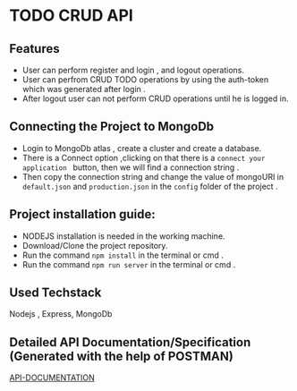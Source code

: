 # TODO CRUD API 

## Features
* User can perform register and login , and logout operations.
* User can perfrom CRUD TODO operations by using the auth-token which was generated after login .
* After logout user can not perform CRUD operations until he is logged in.

## Connecting the Project to MongoDb
* Login to MongoDb atlas , create a cluster and create a database.
* There is a Connect option ,clicking on that there is a ```connect your application ``` button, then we will find a connection string  .
* Then copy the connection string and change the value of mongoURI in ```default.json```  and   ```production.json``` in the ```config``` folder of the project .

## Project installation guide:
* NODEJS installation is needed in the working machine.
* Download/Clone the project repository.
* Run the command  ``` npm install ```  in the terminal or cmd .
* Run the command ``` npm run server ```  in the terminal or cmd .

## Used Techstack

Nodejs , Express, MongoDb 

## Detailed API Documentation/Specification (Generated with the help of POSTMAN)

[API-DOCUMENTATION](https://documenter.getpostman.com/view/7185304/Tzm9kvDD)
